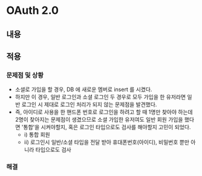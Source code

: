 # OAuth 2.0

## 내용

## 적용
### 문제점 및 상황
- 소셜로 가입을 할 경우, DB 에 새로운 멤버로 insert 를 시켰다. 
- 하지만 이 경우, 일반 로그인과 소셜 로그인 두 경우로 모두 가입을 한 유저라면 일반 로그인 시 제대로 로그인 처리가 되지 않는 문제점을 발견했다.
- 즉, 아이디로 사용을 한 핸드폰 번호로 로그인을 하려고 할 때 1명만 찾아야 하는데 2명이 찾아지는 문제점이 생겼으므로 소셜 가입한 유저여도 일반 회원 가입을 했다면 '통합'을 시켜야할지, 혹은 로그인 타입으로도 검사를 해야할지 고민이 되었다. 
	- i) 통합 회원
	- ii) 로그인시 일반/소셜 타입을 전달 받아 휴대폰번호(아이디), 비밀번호 뿐만 아니라 타입으로도 검사

### 해결


